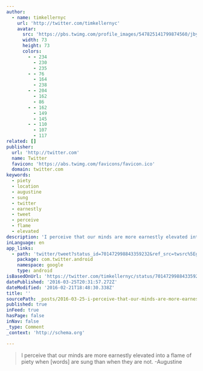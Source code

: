 ```yaml
---
author:
  - name: timkellernyc
    url: 'http://twitter.com/timkellernyc'
    avatar:
      src: 'https://pbs.twimg.com/profile_images/547825141799874560/jbyXG8Nd_bigger.jpeg'
      width: 73
      height: 73
      colors:
        - - 234
          - 230
          - 235
        - - 76
          - 164
          - 238
        - - 204
          - 162
          - 86
        - - 162
          - 149
          - 145
        - - 110
          - 107
          - 117
related: []
publisher:
  url: 'http://twitter.com'
  name: Twitter
  favicon: 'https://abs.twimg.com/favicons/favicon.ico'
  domain: twitter.com
keywords:
  - piety
  - location
  - augustine
  - sung
  - twitter
  - earnestly
  - tweet
  - perceive
  - flame
  - elevated
description: 'I perceive that our minds are more earnestly elevated into a flame of piety when [words] are sung than when they are not. -Augustine'
inLanguage: en
app_links:
  - path: 'twitter/tweet?status_id=701472998843359232&ref_src=twsrc%5Egoogle%7Ctwcamp%5Eandroidseo%7Ctwgr%5Estatus%7Ctwterm%5E701472998843359232'
    package: com.twitter.android
    namespace: google
    type: android
isBasedOnUrl: 'https://twitter.com/timkellernyc/status/701472998843359232'
datePublished: '2016-03-25T20:31:57.272Z'
dateModified: '2016-02-21T18:48:30.338Z'
title: ''
sourcePath: _posts/2016-03-25-i-perceive-that-our-minds-are-more-earnestly-elevated-into-a.md
published: true
inFeed: true
hasPage: false
inNav: false
_type: Comment
_context: 'http://schema.org'

---
```

> I perceive that our minds are more earnestly elevated into a flame of piety when &lsqb;words&rsqb; are sung than when they are not&period; -Augustine
